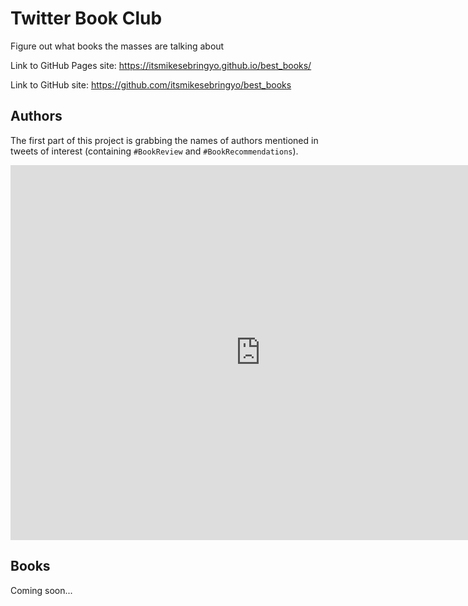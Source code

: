 # Twitter Book Club
Figure out what books the masses are talking about

Link to GitHub Pages site: https://itsmikesebringyo.github.io/best_books/

Link to GitHub site: https://github.com/itsmikesebringyo/best_books

## Authors

The first part of this project is grabbing the names of authors mentioned in tweets of interest (containing `#BookReview` and `#BookRecommendations`).

<iframe width="800" height="600" src="https://datastudio.google.com/embed/reporting/b9d15d0d-085f-40ff-8885-03d3aa6b26aa/page/fP6kC" frameborder="0" style="border:0" allowfullscreen></iframe>


## Books

Coming soon...
